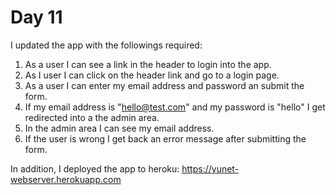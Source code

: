 # Day 11

I updated the app with the followings required:

1) As a user I can see a link in the header to login into the app. 
2) As I user I can click on the header link and go to a login page.
3) As a user I can enter my email address and password an submit the form.
4) If my email address is "hello@test.com" and my password is "hello" I get redirected into a the admin area.
5) In the admin area I can see my email address.
6) If the user is wrong I get back an error message after submitting the form.

In addition, I deployed the app to heroku: https://yunet-webserver.herokuapp.com